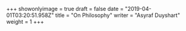 +++
showonlyimage = true
draft = false
date = "2019-04-01T03:20:51.958Z"
title = "On Philosophy"
writer = "Asyraf Duyshart"
weight = 1
+++

